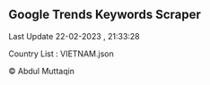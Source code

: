 

## Google Trends Keywords Scraper 
 
Last Update 22-02-2023 , 21:33:28

Country List :
VIETNAM.json



© Abdul Muttaqin 
